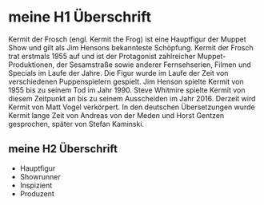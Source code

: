 # meine H1 Überschrift
Kermit der Frosch (engl. Kermit the Frog) ist eine Hauptfigur der Muppet Show und gilt als Jim Hensons bekannteste Schöpfung. Kermit der Frosch trat erstmals 1955 auf und ist der Protagonist zahlreicher Muppet-Produktionen, der Sesamstraße sowie anderer Fernsehserien, Filmen und Specials im Laufe der Jahre. Die Figur wurde im Laufe der Zeit von verschiedenen Puppenspielern gespielt. Jim Henson spielte Kermit von 1955 bis zu seinem Tod im Jahr 1990. Steve Whitmire spielte Kermit von diesem Zeitpunkt an bis zu seinem Ausscheiden im Jahr 2016. Derzeit wird Kermit von Matt Vogel verkörpert. In den deutschen Übersetzungen wurde Kermit lange Zeit von Andreas von der Meden und Horst Gentzen gesprochen, später von Stefan Kaminski. 
## meine H2 Überschrift
* Hauptfigur
* Showrunner
* Inspizient
* Produzent